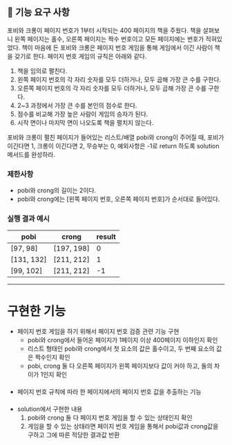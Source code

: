 ## 🚀 기능 요구 사항

포비와 크롱이 페이지 번호가 1부터 시작되는 400 페이지의 책을 주웠다. 책을 살펴보니 왼쪽 페이지는 홀수, 오른쪽 페이지는 짝수 번호이고 모든 페이지에는 번호가 적혀있었다. 책이 마음에 든 포비와 크롱은 페이지 번호 게임을 통해 게임에서 이긴 사람이 책을 갖기로 한다. 페이지 번호 게임의 규칙은 아래와 같다.

1. 책을 임의로 펼친다.
2. 왼쪽 페이지 번호의 각 자리 숫자를 모두 더하거나, 모두 곱해 가장 큰 수를 구한다.
3. 오른쪽 페이지 번호의 각 자리 숫자를 모두 더하거나, 모두 곱해 가장 큰 수를 구한다.
4. 2~3 과정에서 가장 큰 수를 본인의 점수로 한다.
5. 점수를 비교해 가장 높은 사람이 게임의 승자가 된다.
6. 시작 면이나 마지막 면이 나오도록 책을 펼치지 않는다.

포비와 크롱이 펼친 페이지가 들어있는 리스트/배열 pobi와 crong이 주어질 때, 포비가 이긴다면 1, 크롱이 이긴다면 2, 무승부는 0, 예외사항은 -1로 return 하도록 solution 메서드를 완성하라.

### 제한사항

- pobi와 crong의 길이는 2이다.
- pobi와 crong에는 [왼쪽 페이지 번호, 오른쪽 페이지 번호]가 순서대로 들어있다.

### 실행 결과 예시

| pobi | crong | result |
| --- | --- | --- |
| [97, 98] | [197, 198] | 0 |
| [131, 132] | [211, 212] | 1 |
| [99, 102] | [211, 212] | -1 |

- - -
# 구현한 기능
- 페이지 번호 게임을 하기 위해서 페이지 번호 검증 관련 기능 구현
  - pobi와 crong에서 들어온 페이지가 1페이지 이상 400페이지 이하인지 확인
  - 리스트 형태인 pobi와 crong에서 첫 요소의 값은 홀수이고, 두 번째 요소의 값은 짝수인지 확인
  - pobi, crong 둘 다 오른쪽 페이지가 왼쪽 페이지보다 값이 커야 하고, 둘의 차이가 1인지 확인
####
- 페이지 번호 규칙에 따라 한 페이지에서의 페이지 번호 값을 추출하는 기능
####
- solution에서 구현한 내용
  1. pobi와 crong 둘 다 페이지 번호 게임을 할 수 있는 상태인지 확인
  2. 게임을 할 수 있는 상태라면 페이지 번호 게임을 통해서 pobi값과 crong값을 구하고 그에 따른 적당한 결과값 반환 